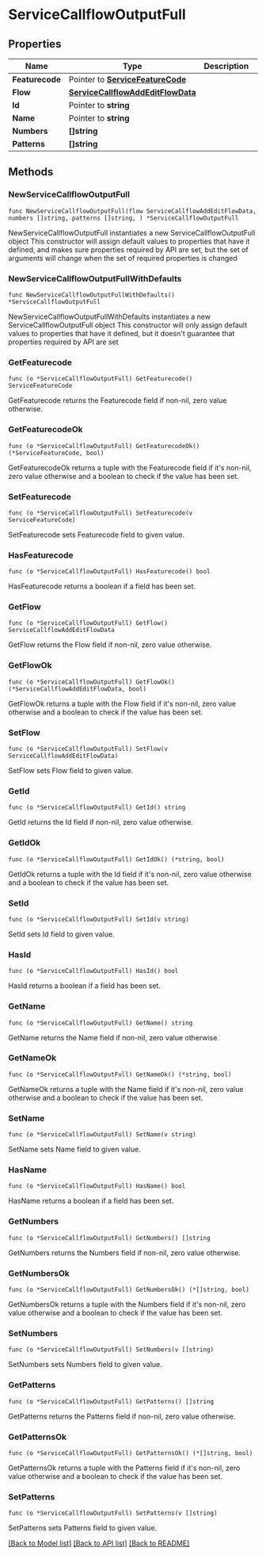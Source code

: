 # ServiceCallflowOutputFull

## Properties

Name | Type | Description | Notes
------------ | ------------- | ------------- | -------------
**Featurecode** | Pointer to [**ServiceFeatureCode**](ServiceFeatureCode.md) |  | [optional] 
**Flow** | [**ServiceCallflowAddEditFlowData**](ServiceCallflowAddEditFlowData.md) |  | 
**Id** | Pointer to **string** |  | [optional] 
**Name** | Pointer to **string** |  | [optional] 
**Numbers** | **[]string** |  | 
**Patterns** | **[]string** |  | 

## Methods

### NewServiceCallflowOutputFull

`func NewServiceCallflowOutputFull(flow ServiceCallflowAddEditFlowData, numbers []string, patterns []string, ) *ServiceCallflowOutputFull`

NewServiceCallflowOutputFull instantiates a new ServiceCallflowOutputFull object
This constructor will assign default values to properties that have it defined,
and makes sure properties required by API are set, but the set of arguments
will change when the set of required properties is changed

### NewServiceCallflowOutputFullWithDefaults

`func NewServiceCallflowOutputFullWithDefaults() *ServiceCallflowOutputFull`

NewServiceCallflowOutputFullWithDefaults instantiates a new ServiceCallflowOutputFull object
This constructor will only assign default values to properties that have it defined,
but it doesn't guarantee that properties required by API are set

### GetFeaturecode

`func (o *ServiceCallflowOutputFull) GetFeaturecode() ServiceFeatureCode`

GetFeaturecode returns the Featurecode field if non-nil, zero value otherwise.

### GetFeaturecodeOk

`func (o *ServiceCallflowOutputFull) GetFeaturecodeOk() (*ServiceFeatureCode, bool)`

GetFeaturecodeOk returns a tuple with the Featurecode field if it's non-nil, zero value otherwise
and a boolean to check if the value has been set.

### SetFeaturecode

`func (o *ServiceCallflowOutputFull) SetFeaturecode(v ServiceFeatureCode)`

SetFeaturecode sets Featurecode field to given value.

### HasFeaturecode

`func (o *ServiceCallflowOutputFull) HasFeaturecode() bool`

HasFeaturecode returns a boolean if a field has been set.

### GetFlow

`func (o *ServiceCallflowOutputFull) GetFlow() ServiceCallflowAddEditFlowData`

GetFlow returns the Flow field if non-nil, zero value otherwise.

### GetFlowOk

`func (o *ServiceCallflowOutputFull) GetFlowOk() (*ServiceCallflowAddEditFlowData, bool)`

GetFlowOk returns a tuple with the Flow field if it's non-nil, zero value otherwise
and a boolean to check if the value has been set.

### SetFlow

`func (o *ServiceCallflowOutputFull) SetFlow(v ServiceCallflowAddEditFlowData)`

SetFlow sets Flow field to given value.


### GetId

`func (o *ServiceCallflowOutputFull) GetId() string`

GetId returns the Id field if non-nil, zero value otherwise.

### GetIdOk

`func (o *ServiceCallflowOutputFull) GetIdOk() (*string, bool)`

GetIdOk returns a tuple with the Id field if it's non-nil, zero value otherwise
and a boolean to check if the value has been set.

### SetId

`func (o *ServiceCallflowOutputFull) SetId(v string)`

SetId sets Id field to given value.

### HasId

`func (o *ServiceCallflowOutputFull) HasId() bool`

HasId returns a boolean if a field has been set.

### GetName

`func (o *ServiceCallflowOutputFull) GetName() string`

GetName returns the Name field if non-nil, zero value otherwise.

### GetNameOk

`func (o *ServiceCallflowOutputFull) GetNameOk() (*string, bool)`

GetNameOk returns a tuple with the Name field if it's non-nil, zero value otherwise
and a boolean to check if the value has been set.

### SetName

`func (o *ServiceCallflowOutputFull) SetName(v string)`

SetName sets Name field to given value.

### HasName

`func (o *ServiceCallflowOutputFull) HasName() bool`

HasName returns a boolean if a field has been set.

### GetNumbers

`func (o *ServiceCallflowOutputFull) GetNumbers() []string`

GetNumbers returns the Numbers field if non-nil, zero value otherwise.

### GetNumbersOk

`func (o *ServiceCallflowOutputFull) GetNumbersOk() (*[]string, bool)`

GetNumbersOk returns a tuple with the Numbers field if it's non-nil, zero value otherwise
and a boolean to check if the value has been set.

### SetNumbers

`func (o *ServiceCallflowOutputFull) SetNumbers(v []string)`

SetNumbers sets Numbers field to given value.


### GetPatterns

`func (o *ServiceCallflowOutputFull) GetPatterns() []string`

GetPatterns returns the Patterns field if non-nil, zero value otherwise.

### GetPatternsOk

`func (o *ServiceCallflowOutputFull) GetPatternsOk() (*[]string, bool)`

GetPatternsOk returns a tuple with the Patterns field if it's non-nil, zero value otherwise
and a boolean to check if the value has been set.

### SetPatterns

`func (o *ServiceCallflowOutputFull) SetPatterns(v []string)`

SetPatterns sets Patterns field to given value.



[[Back to Model list]](../README.md#documentation-for-models) [[Back to API list]](../README.md#documentation-for-api-endpoints) [[Back to README]](../README.md)


